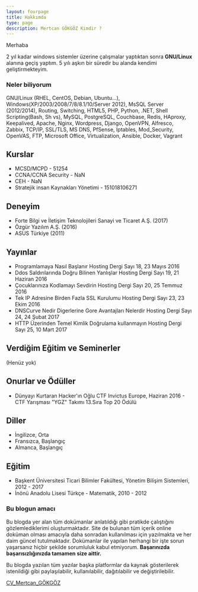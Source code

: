 ```yaml
---
layout: fourpage
title: Hakkımda
type: page
description: Mertcan GÖKGÖZ Kimdir ?
---
```


Merhaba

2 yıl kadar windows sistemler üzerine çalışmalar yaptıktan sonra **GNU/Linux** alanına geçiş yaptım. 5 yılı aşkın bir süredir bu alanda kendimi geliştirmekteyim.

### Neler biliyorum

GNU/Linux (RHEL, CentOS, Debian, Ubuntu…), Windows(XP/2003/2008/7/8/8.1/10/Server 2012), MsSQL Server (2012/2014), Routing, Switching, HTML5, PHP, Python, .NET, Shell Scripting(Bash, Sh vs), MySQL, PostgreSQL, Couchbase, Redis, HAproxy, Keepalived, Apache, Nginx, Wordpress, Django, OpenVPN, Alfresco, Zabbix, TCP/IP, SSL/TLS, MS DNS, PfSense, Iptables, Mod_Security, OpenVAS, FTP, Microsoft Office, Virtualization, Ansible, Docker, Vagrant


## Kurslar

- MCSD/MCPD - 51254
- CCNA/CCNA Security - NaN
- CEH - NaN
- Stratejik insan Kaynakları Yönetimi - 151018106271

## Deneyim

- Forte Bilgi ve İletişim Teknolojileri Sanayi ve Ticaret A.Ş. (2017)
- Özgür Yazılım A.Ş. (2016)
- ASUS Türkiye (2011)

## Yayınlar

- Programlamaya Nasıl Başlanır Hosting Dergi Sayı 18, 23 Mayıs 2016
- Ddos Saldırılarında Doğru Bilinen Yanlışlar Hosting Dergi Sayı 19, 21 Haziran 2016
- Çocuklarınıza Kodlamayı Sevdirin Hosting Dergi Sayı 20, 25 Temmuz 2016
- Tek IP Adresine Birden Fazla SSL Kurulumu Hosting Dergi Sayı 23, 23 Ekim 2016
- DNSCurve Nedir Digerlerine Gore Avantajları Nelerdir Hosting Dergi Sayı 24, 24 Şubat 2017
- HTTP Üzerinden Temel Kimlik Doğrulama kullanmayın Hosting Dergi Sayı 25, 10 Mart 2017

## Verdiğim Eğitim ve Seminerler

(Henüz yok)

## Onurlar ve Ödüller

- Dünyayı Kurtaran Hacker'ın Oğlu CTF Invictus Europe, Haziran 2016 -  CTF Yarışması "YGZ" Takımı 13.Sıra Top 20 Ödülü

## Diller

- İngilizce, Orta
- Fransızca, Başlangıç
- Almanca, Başlangıç

## Eğitim

- Başkent Üniversitesi Ticari Bilimler Fakültesi, Yönetim Bilişim Sistemleri, 2012 - 2017
- İnönü Anadolu Lisesi Türkçe - Matematik, 2010 - 2012

### Bu blogun amacı

Bu blogda yer alan tüm dokümanlar anlatıldığı gibi pratikde çalıştığını gözlemlediklerimi oluşturmaktadır. Site de bulunan tüm içerik online doküman olması amacıyla daha sonradan kullanılması için yazılmakta ve her daim güncel tutulmaktadır. Dokümanlar ile yapılan herhangi bir işte sorun yaşarsanız hiçbir şekilde sorumluluk kabul etmiyorum. **Başarınızda başarısızlığınızda tamamen size aittir.**

Bu blogda yazılan tüm yazılar başka platformlar da kaynak gösterilerek istenildiği gibi paylaşılabilir, kullanılabilir, dağıtılabilir ve değiştirilebilir.

[CV_Mertcan_GÖKGÖZ](https://mertcangokgoz.com/CV_Mertcan_GOKGOZ_2017.pdf)
